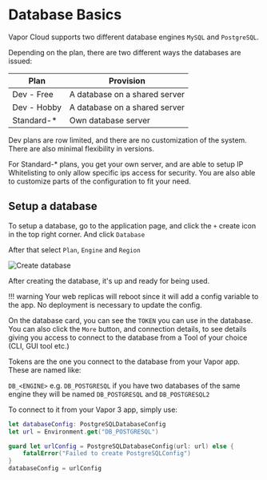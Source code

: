 # Database Basics

Vapor Cloud supports two different database engines `MySQL` and `PostgreSQL`.

Depending on the plan, there are two different ways the databases are issued:

| Plan | Provision |
| ---- | --------- |
| Dev - Free | A database on a shared server |
| Dev - Hobby | A database on a shared server |
| Standard-* | Own database server |

Dev plans are row limited, and there are no customization of the system. There are also minimal flexibility in versions.

For Standard-* plans, you get your own server, and are able to setup IP Whitelisting to only allow specific ips access for security.
You are also able to customize parts of the configuration to fit your need.

## Setup a database

To setup a database, go to the application page, and click the `+` create icon in the top right corner. And click `Database`

After that select `Plan`, `Engine` and `Region`

![Create database](https://user-images.githubusercontent.com/2535140/46724819-1dee4b80-cc7b-11e8-95fb-66da1e44e163.png)

After creating the database, it's up and ready for being used.

!!! warning
    Your web replicas will reboot since it will add a config variable to the app. No deployment is necessary to update the config.

On the database card, you can see the `TOKEN` you can use in the database. You can also click the `More` button, and connection details, to see details giving you access to connect to the database from a Tool of your choice (CLI, GUI tool etc.)

Tokens are the one you connect to the database from your Vapor app. These are named like:

`DB_<ENGINE>` e.g. `DB_POSTGRESQL` if you have two databases of the same engine they will be named `DB_POSTGRESQL` and `DB_POSTGRESQL2`

To connect to it from your Vapor 3 app, simply use:

```swift
let databaseConfig: PostgreSQLDatabaseConfig
let url = Environment.get("DB_POSTGRESQL")

guard let urlConfig = PostgreSQLDatabaseConfig(url: url) else {
    fatalError("Failed to create PostgreSQLConfig")
}
databaseConfig = urlConfig
```
